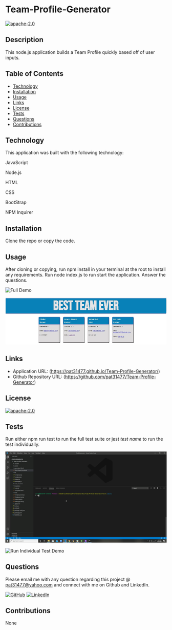 
# Team-Profile-Generator

[![apache-2.0](https://img.shields.io/badge/license-apache--2.0-green?style=plastic)](https://www.apache.org/licenses/LICENSE-2.0)

## Description

  This node.js application builds a Team Profile quickly based off of user inputs.

## Table of Contents
  * [Technology](#technology)
  * [Installation](#installation)
  * [Usage](#usage)
  * [Links](#links)
  * [License](#license)
  * [Tests](#tests)
  * [Questions](#questions)
  * [Contributions](#contributions)
  

## Technology

  This application was built with the following technology:

  JavaScript

  Node.js

  HTML

  CSS

  BootStrap

  NPM Inquirer  
  
## Installation

  Clone the repo or copy the code.

## Usage

  After cloning or copying, run npm install in your terminal at the root to install any requirements. Run node index.js to run start the application. Answer the questions.

  ![Full Demo](./assets/demos/Run_App_Demo.gif?raw=true "Full Demo Gif")

  ![Generated HTML](./assets/images/Generated_HTML_Screen_Shot.JPG?raw=true "Generated HTML")

 ## Links
 
  * Application URL: (https://pat31477.github.io/Team-Profile-Generator/)
  * Github Repository URL: (https://github.com/pat31477/Team-Profile-Generator)

## License

  [![apache-2.0](https://img.shields.io/badge/license-apache--2.0-green?style=plastic)](https://www.apache.org/licenses/LICENSE-2.0)


## Tests

  Run either npm run test to run the full test suite or jest *test name* to run the test individually.

  ![Run All Test Demo](./assets/demos/NPM_Run_All_Tests.gif?raw=true "Run All Test Demo Gif")

  ![Run Individual Test Demo](./assets/demos/Individual_Tests_Using_Jest.gif?raw=true "Run Individual Test Demo Gif")

## Questions

  Please email me with any question regarding this project @ pat31477@yahoo.com and connect with me on Github and LinkedIn. 

  [![GitHub](https://img.shields.io/badge/My%20GitHub-Click%20Me!-blueviolet?style=plastic&logo=GitHub)](https://github.com/pat31477) 
  [![LinkedIn](https://img.shields.io/badge/My%20LinkedIn-Click%20Me!-grey?style=plastic&logo=LinkedIn&labelColor=blue)](https://www.linkedin.com/in/patrick-walker-926a35189/)

  ## Contributions

  None

  
  